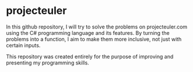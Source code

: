 ﻿# projecteuler
In this github repository, I will try to solve the problems on projecteuler.com using the C# programming language and its features. By turning the problems into a function, I aim to make them more inclusive, not just with certain inputs.

This repository was created entirely for the purpose of improving and presenting my programming skills.

